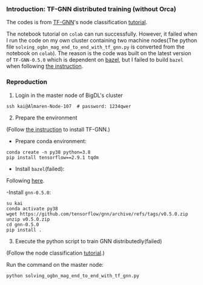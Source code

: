 ### Introduction: TF-GNN distributed training (without Orca)
The codes is from [TF-GNN](https://github.com/tensorflow/gnn/blob/main/tensorflow_gnn/docs/guide/overview.md)'s node classification [tutorial](https://colab.research.google.com/github/tensorflow/gnn/blob/master/examples/notebooks/ogbn_mag_e2e.ipynb).

The notebook tutorial on `colab` can run successfully. However, it failed when I run the code on my own cluster containing two machine nodes(The python file `solving_ogbn_mag_end_to_end_with_tf_gnn.py` is converted from the notebook on `colab`). The reason is the code was built on the latest version of `TF-GNN-0.5.0` which is dependent on [bazel](https://docs.bazel.build/versions/2.0.0/updating-bazel.html), but I failed to build `bazel` when following [the instruction](https://github.com/tensorflow/gnn/tree/main).

### Reproduction
1. Login in the master node of BigDL's cluster
```
ssh kai@Almaren-Node-107  # password: 1234qwer
```

2. Prepare the environment

(Follow [the instruction](https://github.com/tensorflow/gnn/tree/main) to install TF-GNN.)

- Prepare conda environment:
```
conda create -n py38 python=3.8
pip install tensorflow==2.9.1 tqdm 
```
- Install `bazel`(failed):

Following [here](https://docs.bazel.build/versions/2.2.0/install-redhat.html).

 -Install `gnn-0.5.0`:
```
su kai
conda activate py38
wget https://github.com/tensorflow/gnn/archive/refs/tags/v0.5.0.zip
unzip v0.5.0.zip
cd gnn-0.5.0
pip install .
```

3. Execute the python script to train GNN distributedly(failed)

(Follow the node classification [tutorial](https://colab.research.google.com/github/tensorflow/gnn/blob/master/examples/notebooks/ogbn_mag_e2e.ipynb).)

Run the command on the master node:

`python solving_ogbn_mag_end_to_end_with_tf_gnn.py`

